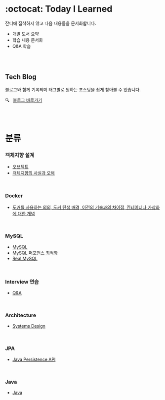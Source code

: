 <br />       

# :octocat: Today I Learned     


잔디에 집착하지 않고 다음 내용들을 문서화합니다.           
* 개발 도서 요약     
* 학습 내용 문서화     
* Q&A 학습         



<br />         
<br />   


## Tech Blog       
블로그와 함께 기록되며 태그별로 원하는 포스팅을 쉽게 찾아볼 수 있습니다.

:mag:  &nbsp;  [블로그 바로가기](https://hyerin6.github.io/)          


<br />   
<br />         


# 분류

### 객체지향 설계      
* [오브젝트](https://github.com/hyerin6/TIL/tree/main/Object/Object)         
* [객체지향의 사실과 오해](https://github.com/hyerin6/TIL/tree/main/Object/%EA%B0%9D%EC%B2%B4%EC%A7%80%ED%96%A5%EC%9D%98%EC%82%AC%EC%8B%A4%EA%B3%BC%EC%98%A4%ED%95%B4)   

<br />         

### Docker      
* [도커를 사용하는 의의, 도커 탄생 배경, 이전의 기술과의 차이점, 컨테이너나 가상화에 대한 개념](https://github.com/hyerin6/TIL/blob/main/Docker%26K8s/docker.md)    

<br /> 

### MySQL    
* [MySQL](https://github.com/hyerin6/MySQL)   
* [MySQL 퍼포먼스 최적화](https://github.com/hyerin6/TIL/tree/main/MySQL/performance)   
* [Real MySQL](https://github.com/hyerin6/TIL/tree/main/MySQL/real-mysql)

<br /> 

### Interview 연습 
* [Q&A](https://github.com/hyerin6/TIL/tree/main/Interview)

<br />

### Architecture 
* [Systems Design](https://github.com/hyerin6/TIL/tree/main/Architecture)

<br />     

### JPA     
* [Java Persistence API](https://github.com/hyerin6/JPA)     

<br />       

### Java 
* [Java](https://hyerin6.github.io/category/java/)   


